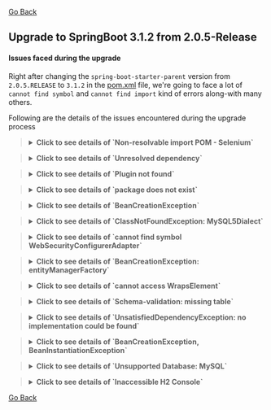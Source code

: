 [Go Back](../README.md)

## Upgrade to SpringBoot 3.1.2 from 2.0.5-Release

#### Issues faced during the upgrade

Right after changing the `spring-boot-starter-parent` version from `2.0.5.RELEASE` to `3.1.2` in
the [pom.xml](../pom.xml) file, we're going to face a lot of `cannot find symbol` and `cannot find import` kind of
errors along-with many others.

Following are the details of the issues encountered during the upgrade process

<blockquote>
<details>
    <summary><strong>Click to see details of `Non-resolvable import POM - Selenium`</strong></summary>

### Fatal error compiling: java.lang.ExceptionInInitializerError

[pom.xml](../pom.xml) file started showing errors such as `Non-resolvable import POM after the upgrade`.

<blockquote>
<details>
    <summary><strong>Click here for stacktrace</strong></summary>

```exception
[ERROR] [ERROR] Some problems were encountered while processing the POMs:
[ERROR] Non-resolvable import POM: The following artifacts could not be resolved: 
org.seleniumhq.selenium:selenium-bom:pom:3.14.0 (absent): org.seleniumhq.selenium:selenium-bom:pom:3.14.0 was not 
found in https://repo.maven.apache.org/maven2 during a previous attempt. This failure was cached in the local repository 
and resolution is not reattempted until the update interval of central has elapsed or updates are 
forced @ org.springframework.boot:spring-boot-dependencies:3.1.2, 
~/.m2/repository/org/springframework/boot/spring-boot-dependencies/3.1.2/spring-boot-dependencies-3.1.2.pom, line 2275, column 19
```

</details>
</blockquote>

### Fix

Fix for this problem in my setup/environment was just to update the latest `4.11.0` version for the
`org.seleniumhq.selenium` maven dependencies in the [pom.xml](../pom.xml) file.

</details>
</blockquote>


<blockquote>
<details>
    <summary><strong>Click to see details of `Unresolved dependency`</strong></summary>

### Unresolved dependency

[pom.xml](../pom.xml) file started showing errors such as `Unresolved dependency`.

<blockquote>
<details>
    <summary><strong>Click here for errors</strong></summary>

```errors
'dependencies.dependency.version' for mysql:mysql-connector-java:jar is missing.
'dependencies.dependency.version' for joda-time:joda-time:jar is missing.
Unresolved dependency: 'mysql:mysql-connector-java:jar:unknown'
Unresolved dependency: 'joda-time:joda-time:jar:unknown'
```

</details>
</blockquote>

### Fix

Fix for this problem in my setup/environment was to add the latest `2.12.5` version for the
`joda-time` maven dependency, and to change the `mysql-connector-java` dependency to `mysql-connector-j`
with the latest `8.1.0` version in the [pom.xml](../pom.xml) file.

</details>
</blockquote>

<blockquote>
<details>
    <summary><strong>Click to see details of `Plugin not found`</strong></summary>

### Unresolved dependency

[pom.xml](../pom.xml) file started showing errors such as `Plugin not found`.

<blockquote>
<details>
    <summary><strong>Click here for errors</strong></summary>

```errors
Plugin 'maven-surefire-plugin:2.22.0' not found
Plugin 'org.apache.maven.plugins:maven-project-info-reports-plugin:3.0.0' not found
Plugin 'org.apache.maven.plugins:maven-jxr-plugin:2.5' not found
Plugin 'org.apache.maven.plugins:maven-checkstyle-plugin:3.0.0' not found
Plugin 'org.apache.maven.plugins:maven-surefire-report-plugin:2.22.0' not found
```

</details>
</blockquote>

### Fix

Fix for this problem in my setup/environment was just to add the latest versions for the above-mentioned
maven plugins in the [pom.xml](../pom.xml) file.

</details>
</blockquote>



<blockquote>
<details>
    <summary><strong>Click to see details of `package does not exist`</strong></summary>

### Unresolved dependency

`mvn clean compile` started failing with errors such as `package does not exist`.

<blockquote>
<details>
    <summary><strong>Click here for errors</strong></summary>

```errors
java: package javax.persistence does not exist
java: package javax.servlet.http does not exist
java: package javax.validation.constraints does not exist

java: cannot find symbol
  symbol:   class HttpServletResponse
  
java: cannot find symbol
  symbol: class Entity
  
java: cannot find symbol
  symbol:   class Column
  
etc.
```

</details>
</blockquote>

### Fix

Fix for this problem in my setup/environment was to add the latest `jakarta.validation-api` dependency
in the [pom.xml](../pom.xml) file and migrating the `javax` imports to `jakarta` imports.

</details>
</blockquote>




<blockquote>
<details>
    <summary><strong>Click to see details of `BeanCreationException`</strong></summary>

### Unresolved dependency

`mvn clean compile` started failing with errors such as `Error creating bean with name 'flyway'`.

<blockquote>
<details>
    <summary><strong>Click here for errors</strong></summary>

```exception
org.springframework.beans.factory.BeanCreationException: Error creating bean with name 'flyway' defined in class path 
resource [org/springframework/boot/autoconfigure/flyway/FlywayAutoConfiguration$FlywayConfiguration.class]: 
Unexpected exception during bean creation
	at org.springframework.beans.factory.support.AbstractAutowireCapableBeanFactory.createBean(AbstractAutowireCapableBeanFactory.java:533)
	at org.springframework.beans.factory.support.AbstractBeanFactory.lambda$doGetBean$0(AbstractBeanFactory.java:326)
	at org.springframework.beans.factory.support.DefaultSingletonBeanRegistry.getSingleton(DefaultSingletonBeanRegistry.java:234)
	at org.springframework.beans.factory.support.AbstractBeanFactory.doGetBean(AbstractBeanFactory.java:324)
	at org.springframework.boot.devtools.restart.RestartLauncher.run(RestartLauncher.java:50)
Caused by: java.lang.TypeNotPresentException: Type org.flywaydb.core.api.migration.JavaMigration not present
	at java.base/sun.reflect.generics.factory.CoreReflectionFactory.makeNamedType(CoreReflectionFactory.java:117)
	at java.base/sun.reflect.generics.visitor.Reifier.visitClassTypeSignature(Reifier.java:125)
	at java.base/sun.reflect.generics.tree.ClassTypeSignature.accept(ClassTypeSignature.java:49)
	at java.base/sun.reflect.generics.visitor.Reifier.reifyTypeArguments(Reifier.java:68)
	at java.base/sun.reflect.generics.visitor.Reifier.visitClassTypeSignature(Reifier.java:138)
	... 19 common frames omitted
Caused by: java.lang.ClassNotFoundException: org.flywaydb.core.api.migration.JavaMigration
	at java.base/jdk.internal.loader.BuiltinClassLoader.loadClass(BuiltinClassLoader.java:641)
	at java.base/jdk.internal.loader.ClassLoaders$AppClassLoader.loadClass(ClassLoaders.java:188)
	at java.base/java.lang.ClassLoader.loadClass(ClassLoader.java:521)
	at java.base/java.lang.Class.forName0(Native Method)
	at java.base/java.lang.Class.forName(Class.java:496)
	at java.base/java.lang.Class.forName(Class.java:475)
	at java.base/sun.reflect.generics.factory.CoreReflectionFactory.makeNamedType(CoreReflectionFactory.java:114)
```

</details>
</blockquote>

### Fix

Fix for this problem in my setup/environment was just to update the latest `9.21.0` version for the
`flyway-core` maven dependencies in the [pom.xml](../pom.xml) file.

Also, have to change the way in which `Flyway` is instantiated, from something like this:

```
final Flyway flyway = new Flyway();
flyway.setDataSource(((JdbcTemplate) executor.getTemplate()).getDataSource());
```

to this:

```
final Flyway flyway = configure()
                .dataSource(((JdbcTemplate) executor.getTemplate()).getDataSource())
                .load();
```

</details>
</blockquote>



<blockquote>
<details>
    <summary><strong>Click to see details of `ClassNotFoundException: MySQL5Dialect`</strong></summary>

### Unresolved dependency

`mvn clean compile` started failing with errors such
as `Could not load requested class : org.hibernate.dialect.MySQL5Dialect`.

<blockquote>
<details>
    <summary><strong>Click here for errors</strong></summary>

```exception
org.springframework.beans.factory.BeanCreationException: Error creating bean with name 'entityManagerFactory' 
defined in class path resource [org/springframework/boot/autoconfigure/orm/jpa/HibernateJpaConfiguration.class]: 
Unable to create requested service [org.hibernate.engine.jdbc.env.spi.JdbcEnvironment] due to: Unable to resolve name 
[org.hibernate.dialect.MySQL5Dialect] as strategy [org.hibernate.dialect.Dialect]
	at org.springframework.beans.factory.support.AbstractAutowireCapableBeanFactory.initializeBean(AbstractAutowireCapableBeanFactory.java:1770)
	at org.springframework.beans.factory.support.AbstractAutowireCapableBeanFactory.doCreateBean(AbstractAutowireCapableBeanFactory.java:598)
	at org.springframework.beans.factory.support.AbstractAutowireCapableBeanFactory.createBean(AbstractAutowireCapableBeanFactory.java:520)
	at org.springframework.beans.factory.support.AbstractBeanFactory.lambda$doGetBean$0(AbstractBeanFactory.java:326)
	at java.base/java.lang.reflect.Method.invoke(Method.java:578)
	at org.springframework.boot.devtools.restart.RestartLauncher.run(RestartLauncher.java:50)
Caused by: org.hibernate.service.spi.ServiceException: Unable to create requested service 
[org.hibernate.engine.jdbc.env.spi.JdbcEnvironment] due to: Unable to resolve name 
[org.hibernate.dialect.MySQL5Dialect] as strategy [org.hibernate.dialect.Dialect]
	at org.hibernate.service.internal.AbstractServiceRegistryImpl.createService(AbstractServiceRegistryImpl.java:277)
	at org.hibernate.service.internal.AbstractServiceRegistryImpl.initializeService(AbstractServiceRegistryImpl.java:239)
	... 19 common frames omitted
Caused by: org.hibernate.boot.registry.selector.spi.StrategySelectionException: Unable to resolve name 
[org.hibernate.dialect.MySQL5Dialect] as strategy [org.hibernate.dialect.Dialect]
	at org.hibernate.boot.registry.selector.internal.StrategySelectorImpl.selectStrategyImplementor(StrategySelectorImpl.java:154)
	at org.hibernate.boot.registry.selector.internal.StrategySelectorImpl.resolveStrategy(StrategySelectorImpl.java:236)
	at org.hibernate.boot.registry.selector.internal.StrategySelectorImpl.resolveStrategy(StrategySelectorImpl.java:189)
	at org.hibernate.engine.jdbc.dialect.internal.DialectFactoryImpl.constructDialect(DialectFactoryImpl.java:123)
	... 34 common frames omitted
Caused by: org.hibernate.boot.registry.classloading.spi.ClassLoadingException: Unable to load class [org.hibernate.dialect.MySQL5Dialect]
	at org.hibernate.boot.registry.classloading.internal.ClassLoaderServiceImpl.classForName(ClassLoaderServiceImpl.java:123)
	at org.hibernate.boot.registry.selector.internal.StrategySelectorImpl.selectStrategyImplementor(StrategySelectorImpl.java:150)
	... 42 common frames omitted
Caused by: java.lang.ClassNotFoundException: Could not load requested class : org.hibernate.dialect.MySQL5Dialect
	at org.hibernate.boot.registry.classloading.internal.AggregatedClassLoader.findClass(AggregatedClassLoader.java:215)
	at java.base/java.lang.ClassLoader.loadClass(ClassLoader.java:588)
	at java.base/java.lang.ClassLoader.loadClass(ClassLoader.java:521)
	at java.base/java.lang.Class.forName0(Native Method)
```

</details>
</blockquote>

### Fix

Fix for this problem in my setup/environment was use the follow ing property in the
[application.properties](../src/main/resources/application.properties) file,
i.e. just use `org.hibernate.dialect.MySQLDialect` instead of the missing `org.hibernate.dialect.MySQL5Dialect`
or the `org.hibernate.dialect.MySQL57Dialect` and `org.hibernate.dialect.MySQL8Dialect`, the deprecated ones:

`spring.jpa.properties.hibernate.dialect = org.hibernate.dialect.MySQLDialect`

### New Fix

Although the above-mentioned fix is working but SpringBoot is logging a warning as below:

```
WARN 27688 --- [  restartedMain] org.hibernate.orm.deprecation            : HHH90000025: MySQLDialect does not need to 
be specified explicitly using 'hibernate.dialect' (remove the property setting and it will be selected by default)
[restartedMain] WARN  org.hibernate.orm.deprecation.constructDialect - HHH90000025: MySQLDialect does not need to be 
specified explicitly using 'hibernate.dialect' (remove the property setting and it will be selected by default)
```

While prior to Hibernate 6, it was common to provide the Dialect version via the hibernate.dialect setting,
this is no longer the recommended strategy.

Because Hibernate 6 has greatly simplified the Dialect handlers, it’s best to let Hibernate figure out what Dialect
instance to use based on the underlying database server and client capabilities.

So, removing the `hibernate.dialect` from properties files.

</details>
</blockquote>



<blockquote>
<details>
    <summary><strong>Click to see details of `cannot find symbol WebSecurityConfigurerAdapter`</strong></summary>

### Unresolved dependency

`mvn clean compile` started failing with errors such as `cannot find symbol: WebSecurityConfigurerAdapter`.

<blockquote>
<details>
    <summary><strong>Click here for errors</strong></summary>

```errors
java: cannot find symbol
  symbol:   class WebSecurityConfigurerAdapter
  location: package org.springframework.security.config.annotation.web.configuration
```

</details>
</blockquote>

### Fix

Fix for this problem in my setup/environment was to .... WIP

</details>
</blockquote>


<blockquote>
<details>
    <summary><strong>Click to see details of `BeanCreationException: entityManagerFactory`</strong></summary>

### Unresolved dependency

`mvn clean compile` started failing with errors such as `Error creating bean with name 'entityManagerFactory'`.

<blockquote>
<details>
    <summary><strong>Click here for errors</strong></summary>

```exception
org.springframework.beans.factory.BeanCreationException: Error creating bean with name 'entityManagerFactory' 
defined in class path resource [org/springframework/boot/autoconfigure/orm/jpa/HibernateJpaConfiguration.class]: 
net/bytebuddy/NamingStrategy$SuffixingRandom$BaseNameResolver
	at org.springframework.beans.factory.support.AbstractAutowireCapableBeanFactory.initializeBean(AbstractAutowireCapableBeanFactory.java:1770)
	at org.springframework.beans.factory.support.AbstractAutowireCapableBeanFactory.doCreateBean(AbstractAutowireCapableBeanFactory.java:598)
	at org.springframework.beans.factory.support.AbstractAutowireCapableBeanFactory.createBean(AbstractAutowireCapableBeanFactory.java:520)
	at org.springframework.boot.devtools.restart.RestartLauncher.run(RestartLauncher.java:50)
Caused by: java.lang.NoClassDefFoundError: net/bytebuddy/NamingStrategy$SuffixingRandom$BaseNameResolver
	at org.hibernate.bytecode.internal.BytecodeProviderInitiator.buildBytecodeProvider(BytecodeProviderInitiator.java:59)
	at org.hibernate.bytecode.internal.BytecodeProviderInitiator.buildDefaultBytecodeProvider(BytecodeProviderInitiator.java:46)
	... 19 common frames omitted
Caused by: java.lang.ClassNotFoundException: net.bytebuddy.NamingStrategy$SuffixingRandom$BaseNameResolver
	at java.base/jdk.internal.loader.BuiltinClassLoader.loadClass(BuiltinClassLoader.java:641)
	at java.base/jdk.internal.loader.ClassLoaders$AppClassLoader.loadClass(ClassLoaders.java:188)
	at java.base/java.lang.ClassLoader.loadClass(ClassLoader.java:521)
```

</details>
</blockquote>

### Fix

`net.bytebuddy:byte-buddy` maven dependency was added for the test scope in the [pom.xml](../pom.xml) file as part of
the Java 20 upgrade, but that's causing problem after Springboot's upgrade, so solution is just to remove it from the
[pom.xml](../pom.xml) as it'll be loaded by few other dependencies.

</details>
</blockquote>



<blockquote>
<details>
    <summary><strong>Click to see details of `cannot access WrapsElement`</strong></summary>

### Unresolved dependency

`mvn clean compile` started failing with errors such as `cannot access org.openqa.selenium.internal.WrapsElement`.

<blockquote>
<details>
    <summary><strong>Click here for errors</strong></summary>

```error
java: cannot access org.openqa.selenium.internal.WrapsElement
  class file for org.openqa.selenium.internal.WrapsElement not found
```

</details>
</blockquote>

### Fix

Fix for this problem in my setup/environment was just to add the `selenium-common` maven dependencies with
latest `2.0b1` version in the [pom.xml](../pom.xml) file.

```xml

<dependency>
    <groupId>org.seleniumhq.selenium</groupId>
    <artifactId>selenium-common</artifactId>
    <version>2.0b1</version>
</dependency>
```

</details>
</blockquote>



<blockquote>
<details>
    <summary><strong>Click to see details of `Schema-validation: missing table`</strong></summary>

### Unresolved dependency

`mvn clean spring-boot:run` started failing with errors such as `Schema-validation: missing table`.

It happens when the `spring.jpa.hibernate.ddl-auto` property is set to `validate` in the
[application.properties](../src/main/resources/application.properties) files.

<blockquote>
<details>
    <summary><strong>Click here for errors</strong></summary>

```exception
Caused by: org.hibernate.tool.schema.spi.SchemaManagementException: Schema-validation: missing table [AuditEntry]
	at org.hibernate.tool.schema.internal.AbstractSchemaValidator.validateTable(AbstractSchemaValidator.java:134)
	at org.hibernate.tool.schema.internal.GroupedSchemaValidatorImpl.validateTables(GroupedSchemaValidatorImpl.java:46)
```

But on the other hand, the `spring.jpa.hibernate.ddl-auto` property is set to `update`, then firstly, the tables are
created by the `flyway` migrations within the correct schema during the server startup, and then JPA/hibernate also
creates
the tables from the hibernate entities, but outside of the expected schema as shown below:

![hibernate-tables.png](assets/images/hibernate-tables.png)

So, in order to stop hibernate from creating tables/generating DDL commands, setting the following properties in the
[application.properties](../src/main/resources/application.properties) file.

```properties
spring.jpa.hibernate.ddl-auto=validate
spring.jpa.properties.jakarta.persistence.schema-generation.scripts.action=none
```

</details>
</blockquote>

### Fix

Fix for this problem in my setup/environment was just to add the `selenium-common` maven dependencies with
latest `2.0b1` version in the [pom.xml](../pom.xml) file.

```xml

<dependency>
    <groupId>org.seleniumhq.selenium</groupId>
    <artifactId>selenium-common</artifactId>
    <version>2.0b1</version>
</dependency>
```

</details>
</blockquote>



<blockquote>
<details>
    <summary><strong>Click to see details of `UnsatisfiedDependencyException: no implementation could be found`</strong></summary>

### Unresolved dependency

After all these different dependencies upgrades, `mvn clean spring-boot:run` started failing with errors such as
`UnsatisfiedDependencyException: no implementation could be found` after enabling `Togglz`, i.e. setting
the `config.togglz.enabled` property to `true` in the
[application.properties](../src/main/resources/application.properties) file.

<blockquote>
<details>
    <summary><strong>Click here for errors</strong></summary>

```exception
17-08-2023 20:44:30.180 [restartedMain] ERROR org.springframework.boot.web.embedded.tomcat.TomcatStarter.onStartup - 
Error starting Tomcat context. Exception: org.springframework.beans.factory.UnsatisfiedDependencyException. 
Message: Error creating bean with name 'org.togglz.spring.boot.actuate.autoconfigure.TogglzAutoConfiguration$TogglzConsoleConfiguration': 
Unsatisfied dependency expressed through constructor parameter 0: Error creating bean with name 
'togglz-org.togglz.spring.boot.actuate.autoconfigure.TogglzProperties': Could not bind properties to 
'TogglzProperties' : prefix=togglz, ignoreInvalidFields=false, ignoreUnknownFields=true


***************************
APPLICATION FAILED TO START
***************************

Description:

The Bean Validation API is on the classpath but no implementation could be found

Action:

Add an implementation, such as Hibernate Validator, to the classpath
```

</details>
</blockquote>

### Fix

As the Bean Validation API (i.e. `jakarta.validation-api`) dependency is available on the classpath,
so there should be corresponding implementation for this `jakarta.validation-api`, otherwise, we'll end up with error
like shown above.

So the fix for this problem in my setup/environment was just to add the `hibernate-validator` maven dependencies with
latest `8.0.1.Final` version in the [pom.xml](../pom.xml) file.

```xml

<dependency>
    <groupId>org.hibernate.validator</groupId>
    <artifactId>hibernate-validator</artifactId>
    <version>${hibernate-validator.version}</version>
</dependency>
```

</details>
</blockquote>



<blockquote>
<details>
    <summary><strong>Click to see details of `BeanCreationException, BeanInstantiationException`</strong></summary>

### Unresolved dependency

`mvn clean spring-boot:run` started failing with errors such
as `BeanCreationException: Failed to instantiate [jakarta.servlet.Filter]`.

After all these different dependencies upgrades, `mvn clean spring-boot:run` started failing with errors such as
`BeanCreationException: Failed to instantiate [jakarta.servlet.Filter]` after enabling `Togglz`, i.e. setting
the `config.togglz.enabled` property to `true` in the
[application.properties](../src/main/resources/application.properties) file.

<blockquote>
<details>
    <summary><strong>Click here for errors</strong></summary>

```exception
17-08-2023 21:19:05.751 [restartedMain] ERROR org.springframework.boot.SpringApplication.reportFailure - Application run failed
org.springframework.beans.factory.BeanCreationException: Error creating bean with name 'springSecurityFilterChain' 
defined in class path resource [org/springframework/security/config/annotation/web/configuration/WebSecurityConfiguration.class]: 
Failed to instantiate [jakarta.servlet.Filter]: Factory method 'springSecurityFilterChain' threw exception with message: 
This method cannot decide whether these patterns are Spring MVC patterns or not. If this endpoint is a Spring MVC 
endpoint, please use requestMatchers(MvcRequestMatcher); otherwise, please use requestMatchers(AntPathRequestMatcher).
	at org.springframework.beans.factory.support.ConstructorResolver.instantiate(ConstructorResolver.java:659)
	at org.springframework.beans.factory.support.ConstructorResolver.instantiateUsingFactoryMethod(ConstructorResolver.java:493)
	at org.springframework.boot.devtools.restart.RestartLauncher.run(RestartLauncher.java:50)
Caused by: org.springframework.beans.BeanInstantiationException: Failed to instantiate [jakarta.servlet.Filter]: 
Factory method 'springSecurityFilterChain' threw exception with message: This method cannot decide whether 
these patterns are Spring MVC patterns or not. If this endpoint is a Spring MVC endpoint, please use 
requestMatchers(MvcRequestMatcher); otherwise, please use requestMatchers(AntPathRequestMatcher).
	at org.springframework.beans.factory.support.SimpleInstantiationStrategy.instantiate(SimpleInstantiationStrategy.java:171)
	at org.springframework.beans.factory.support.ConstructorResolver.instantiate(ConstructorResolver.java:655)
	... 24 common frames omitted
Caused by: java.lang.IllegalArgumentException: This method cannot decide whether these patterns are Spring MVC 
patterns or not. If this endpoint is a Spring MVC endpoint, please use requestMatchers(MvcRequestMatcher); 
otherwise, please use requestMatchers(AntPathRequestMatcher).
	at org.springframework.util.Assert.isTrue(Assert.java:122)
	at org.springframework.security.config.annotation.web.AbstractRequestMatcherRegistry.requestMatchers(AbstractRequestMatcherRegistry.java:204)
	at org.springframework.security.config.annotation.web.AbstractRequestMatcherRegistry.requestMatchers(AbstractRequestMatcherRegistry.java:248)
	at pk.lucidxpo.ynami.spring.security.SecurityConfig.lambda$webSecurityCustomizer$0(SecurityConfig.java:98)
```

</details>
</blockquote>

### Fix

Fix for this problem in my setup/environment was to update the `SecurityConfig` according to `Spring boot 3` style.

</details>
</blockquote>



<blockquote>
<details>
    <summary><strong>Click to see details of `Unsupported Database: MySQL`</strong></summary>

### Unresolved dependency

`mvn clean spring-boot:run` started failing with errors such as `Unsupported Database: MySQL` after upgrading `flyway`
to the latest `9.21.0` version and if the `mysql` spring profile is activated instead of `h2`.

<blockquote>
<details>
    <summary><strong>Click here for errors</strong></summary>

```exception
ERROR org.springframework.boot.SpringApplication.reportFailure - Application run failed
org.springframework.beans.factory.BeanCreationException: Error creating bean with name 'flyway' defined in class path 
resource [org/springframework/boot/autoconfigure/flyway/FlywayAutoConfiguration$FlywayConfiguration.class]: 
Failed to instantiate [org.flywaydb.core.Flyway]: Factory method 'flyway' threw exception with message: Unsupported Database: MySQL 8.1
	at org.springframework.beans.factory.support.ConstructorResolver.instantiate(ConstructorResolver.java:659)
	at org.springframework.beans.factory.support.ConstructorResolver.instantiateUsingFactoryMethod(ConstructorResolver.java:647)
	at org.springframework.boot.devtools.restart.RestartLauncher.run(RestartLauncher.java:50)
Caused by: org.springframework.beans.BeanInstantiationException: Failed to instantiate [org.flywaydb.core.Flyway]: 
Factory method 'flyway' threw exception with message: Unsupported Database: MySQL 8.1
	at org.springframework.beans.factory.support.SimpleInstantiationStrategy.instantiate(SimpleInstantiationStrategy.java:171)
	at org.springframework.beans.factory.support.ConstructorResolver.instantiate(ConstructorResolver.java:655)
	... 24 common frames omitted
Caused by: org.flywaydb.core.api.FlywayException: Unsupported Database: MySQL 8.1
	at org.flywaydb.core.internal.database.DatabaseTypeRegister.getDatabaseTypeForConnection(DatabaseTypeRegister.java:105)
	at org.flywaydb.core.api.configuration.ClassicConfiguration.setDataSource(ClassicConfiguration.java:1079)
	at org.flywaydb.core.api.configuration.FluentConfiguration.dataSource(FluentConfiguration.java:614)
```

</details>
</blockquote>

### Fix

Fix for this problem in my setup/environment was just to add the `flyway-mysql` maven dependencies with
latest `9.21.0` version in the [pom.xml](../pom.xml) file.

```xml

<dependency>
    <groupId>org.flywaydb</groupId>
    <artifactId>flyway-mysql</artifactId>
    <version>${flyway-mysql.version}</version>
</dependency>
```

</details>
</blockquote>


<blockquote>
<details>
    <summary><strong>Click to see details of `Inaccessible H2 Console`</strong></summary>

### Unresolved dependency

After the upgrade, wasn't able to access the `h2-console`, even though everything was properly setup for `h2` in the
[application-h2.properties](../src/main/resources/application-h2.properties) file and `h2` was present in the list of
`spring.profiles.active` in the [application.properties](../src/main/resources/application.properties) file.

`h2` settings configured in my application are:

```properties
# H2
spring.h2.console.enabled=true
spring.h2.console.path=/h2
# Datasource
spring.datasource.url=jdbc:h2:mem:${spring.datasource.name};MODE=MySQL;DB_CLOSE_ON_EXIT=FALSE;DB_CLOSE_DELAY=-1;DATABASE_TO_UPPER=false;
spring.datasource.username=sa
spring.datasource.password=
spring.datasource.driver-class-name=org.h2.Driver
```

<blockquote>
<details>
    <summary><strong>Click here for details</strong></summary>


`h2` is supposed to be accessible at `https://localhost:8443/ynami/h2` in my setup. After hitting this URL, I was
getting:

![h2.png](assets/images/h2.png)

But clicking on `connect` was giving me `Whitelabel Error Page` with `(type=Forbidden, status=403)`

![h2-forbidden.png](assets/images/h2-forbidden.png)

</details>
</blockquote>

### Fix

So, `Spring Security` playing its role and that means that `h2` console should be allowed through `Spring Security`,
and that's how we can fix it:

```java
package pk.lucidxpo.ynami.spring.security;

import org.springframework.beans.factory.annotation.Value;
import org.springframework.context.annotation.Bean;
import org.springframework.context.annotation.Configuration;
import org.springframework.context.annotation.Profile;
import org.springframework.security.config.annotation.web.builders.HttpSecurity;
import org.springframework.security.config.annotation.web.configuration.EnableWebSecurity;
import org.springframework.security.config.annotation.web.configurers.HeadersConfigurer.FrameOptionsConfig;
import org.springframework.security.web.SecurityFilterChain;

import static org.springframework.security.web.util.matcher.AntPathRequestMatcher.antMatcher;

@Profile("h2")
@Configuration
@EnableWebSecurity
public class H2ConsoleSecurityConfig {
    final String h2ConsolePattern;

    public H2ConsoleSecurityConfig(@Value("${spring.h2.console.path:/h2-console}") String h2ConsolePath) {
        this.h2ConsolePattern = h2ConsolePath + "/**";
    }

    @Bean
    public SecurityFilterChain h2ConsoleSecurityFilterChain(final HttpSecurity http) throws Exception {
        http
                .authorizeHttpRequests(auth -> auth.requestMatchers(antMatcher(h2ConsolePattern)).permitAll())
                .csrf(csrf -> csrf.ignoringRequestMatchers(antMatcher(h2ConsolePattern)))
                .headers(headers -> headers.frameOptions(FrameOptionsConfig::disable))
        ;
        return http.build();
    }
}
```

The following statement will ensure that you don't see empty frames like below after logging in to `h2` console:

`headers(headers -> headers.frameOptions(HeadersConfigurer.FrameOptionsConfig::disable))`

![h2-with-empty-frames.png](assets/images/h2-with-empty-frames.png)

Improved version of that piece of code is:

```
http
    .securityMatcher(h2ConsolePattern)
    .authorizeHttpRequests(auth -> auth.requestMatchers(antMatcher(h2ConsolePattern)).permitAll())
    .headers(headers -> headers.frameOptions(HeadersConfigurer.FrameOptionsConfig::sameOrigin))
;
```

#### FrameOptionsConfig

* DENY - is a default value. With this the page cannot be displayed in a frame, regardless of the site attempting to do so.
* SAMEORIGIN - We can use this as the page will be (and can be) displayed in a frame on the same server/origin as the page itself.
* ALLOW-FROM - Allows you to specify an origin, where the page can be displayed in a frame.

</details>
</blockquote>



[Go Back](../README.md)

